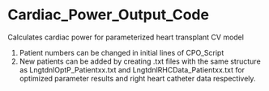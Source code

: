 # Cardiac_Power_Output_Code
Calculates cardiac power for parameterized heart transplant CV model
1) Patient numbers can be changed in initial lines of CPO_Script 
2) New patients can be added by creating .txt files with the same structure as 
   LngtdnlOptP_Patientxx.txt and LngtdnlRHCData_Patientxx.txt for optimized parameter
   results and right heart catheter data respectively.
